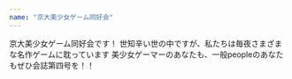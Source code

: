 ```yaml
---
name: "京大美少女ゲーム同好会"
---
```

京大美少女ゲーム同好会です！
世知辛い世の中ですが、私たちは毎夜さまざまな名作ゲームに耽っています
美少女ゲーマーのあなたも、一般peopleのあなたもぜひ会誌第四号を！！

